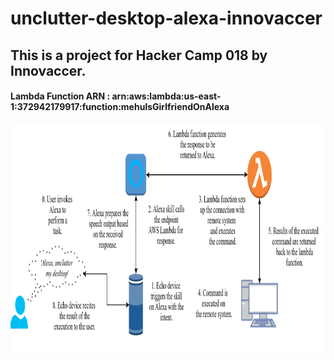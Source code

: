# unclutter-desktop-alexa-innovaccer

## This is a project for Hacker Camp 018 by Innovaccer.

#### Lambda Function ARN : arn:aws:lambda:us-east-1:372942179917:function:mehulsGirlfriendOnAlexa

<img src="https://github.com/mehuled/unclutter-desktop-alexa-innovaccer/blob/features/alexaworksFinal.png" width="910" height="364" />
